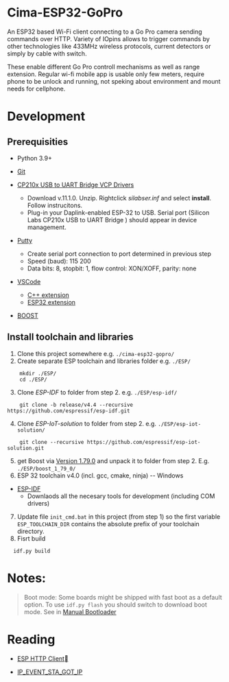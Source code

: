 # Cima-ESP32-GoPro

An ESP32 based Wi-Fi client connecting to a Go Pro camera sending commands over HTTP. 
Variety of IOpins allows to trigger commands by other technologies like 433MHz wireless protocols, 
current detectors or simply by cable with switch. 

These enable different Go Pro controll mechanisms as well as range extension.
Regular wi-fi mobile app is usable only few meters, require phone to be unlock and running,
not speking about environment and mount needs for cellphone.



# Development


## Prerequisities

- Python 3.9+
- [Git](https://git-scm.com/download/win)
- [CP210x USB to UART Bridge VCP Drivers](https://www.silabs.com/developers/usb-to-uart-bridge-vcp-drivers)
  - Download v.11.1.0. Unzip. Rightclick _silabser.inf_ and select **install**. Follow instrucitons.
  - Plug-in your Daplink-enabled ESP-32 to USB. Serial port (Silicon Labs CP210x USB to UART Bridge
) should appear in device management.
- [Putty](https://www.chiark.greenend.org.uk/~sgtatham/putty/latest.html)
  - Create serial port connection to port determined in previous step
  - Speed (baud): 115 200
  - Data bits: 8, stopbit: 1, flow control: XON/XOFF, parity: none
- [VSCode](https://code.visualstudio.com/)
  - [C++ extension](https://marketplace.visualstudio.com/items?itemName=ms-vscode.cpptools)
  - [ESP32 extension](https://marketplace.visualstudio.com/items?itemName=espressif.esp-idf-extension)

- [BOOST]()


## Install toolchain and libraries
1. Clone this project somewhere e.g. `./cima-esp32-gopro/`
2. Create separate ESP toolchain and libraries folder e.g. `./ESP/`
```
    mkdir ./ESP/
    cd ./ESP/
```
3. Clone _ESP-IDF_ to folder from step 2. e.g. `./ESP/esp-idf/`
```
    git clone -b release/v4.4 --recursive https://github.com/espressif/esp-idf.git
```
4. Clone _ESP-IoT-solution_ to folder from step 2. e.g. `./ESP/esp-iot-solution/`
```
    git clone --recursive https://github.com/espressif/esp-iot-solution.git
```
5. get Boost via [Version 1.79.0](https://www.boost.org/users/history/version_1_79_0.html) and unpack it to folder from step 2. E.g. `./ESP/boost_1_79_0/`
6. ESP 32 toolchain v4.0 (incl. gcc, cmake, ninja) -- Windows
  - [ESP-IDF](https://docs.espressif.com/projects/esp-idf/en/latest/esp32/get-started/windows-setup.html)
    - Downlaods all the necesary tools for development (including COM drivers)

7. Update file `init_cmd.bat` in this project (from step 1) so the first variable `ESP_TOOLCHAIN_DIR` contains the absolute prefix of your toolchain directory.
8. Fisrt build
```
  idf.py build
```

# Notes:
> Boot mode: Some boards might be shipped with fast boot as a default option. To use `idf.py flash` you should switch to download boot mode. See in [Manual Bootloader](https://docs.espressif.com/projects/esptool/en/latest/esp32/advanced-topics/boot-mode-selection.html#manual-bootloader)

# Reading 

- [ESP HTTP Client](https://docs.espressif.com/projects/esp-idf/en/stable/esp32/api-reference/protocols/esp_http_client.html)

- [IP_EVENT_STA_GOT_IP](https://docs.espressif.com/projects/esp-idf/en/latest/esp32/api-guides/wifi.html#ip-event-sta-got-ip)